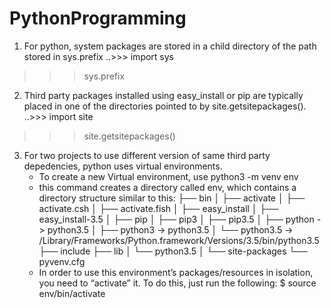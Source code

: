 # PythonProgramming
1. For python, system packages are stored in a child directory of the path stored in sys.prefix
..>>> import sys
  >>> sys.prefix
2. Third party packages installed using easy_install or pip are typically placed in one of the directories pointed to by site.getsitepackages().
..>>> import site
  >>> site.getsitepackages()
3. For two projects to use different version of same third party depedencies, python uses virtual environments.
   - To create a new Virtual environment, use  python3 -m venv env
   - this command creates a directory called env, which contains a directory structure similar to this:
      ├── bin
      │   ├── activate
      │   ├── activate.csh
      │   ├── activate.fish
      │   ├── easy_install
      │   ├── easy_install-3.5
      │   ├── pip
      │   ├── pip3
      │   ├── pip3.5
      │   ├── python -> python3.5
      │   ├── python3 -> python3.5
      │   └── python3.5 -> /Library/Frameworks/Python.framework/Versions/3.5/bin/python3.5
      ├── include
      ├── lib
      │   └── python3.5
      │       └── site-packages
      └── pyvenv.cfg
   - In order to use this environment’s packages/resources in isolation, you need to “activate” it. To do this, just run the following:
     $ source env/bin/activate

